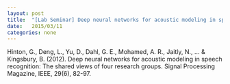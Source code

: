```yaml
---
layout: post
title:  "[Lab Seminar] Deep neural networks for acoustic modeling in speech recognition: The shared views of four research groups"
date:   2015/03/11
categories: none
---
```






Hinton, G., Deng, L., Yu, D., Dahl, G. E., Mohamed, A. R., Jaitly, N., ... & Kingsbury, B. (2012). Deep neural networks for acoustic modeling in speech recognition: The shared views of four research groups. Signal Processing Magazine, IEEE, 29(6), 82-97.







 

